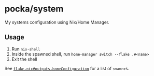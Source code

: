 # pocka/system

My systems configuration using Nix/Home Manager.

## Usage

1. Run `nix-shell`
2. Inside the spawned shell, run `home-manager switch --flake .#<name>`
3. Exit the shell

See [`flake.nix#outputs.homeConfiguration`](./flake.nix) for a list of `<name>`s.
